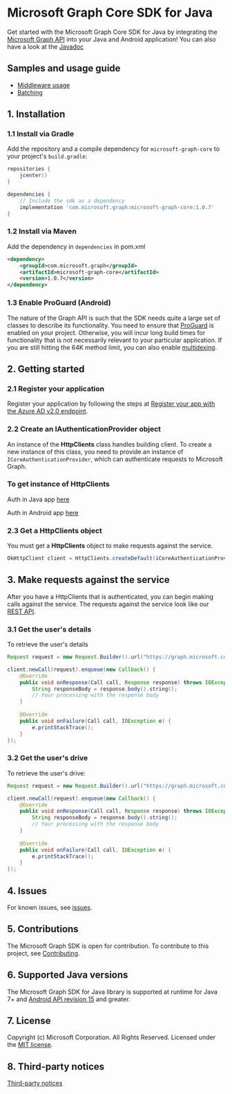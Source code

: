 # Microsoft Graph Core SDK for Java

Get started with the Microsoft Graph Core SDK for Java by integrating the [Microsoft Graph API](https://developer.microsoft.com/en-us/graph/get-started/java) into your Java and Android application! You can also have a look at the [Javadoc](https://docs.microsoft.com/en-us/java/api/com.microsoft.graph.httpcore?view=graph-core-java)

## Samples and usage guide

- [Middleware usage](https://github.com/microsoftgraph/msgraph-sdk-java-core/wiki)
- [Batching](https://github.com/microsoftgraph/msgraph-sdk-java-core/wiki/Batching)

## 1. Installation

### 1.1 Install via Gradle

Add the repository and a compile dependency for `microsoft-graph-core` to your project's `build.gradle`:

```gradle
repositories {
    jcenter()
}

dependencies {
    // Include the sdk as a dependency
    implementation 'com.microsoft.graph:microsoft-graph-core:1.0.7'
}
```

### 1.2 Install via Maven

Add the dependency in `dependencies` in pom.xml

```xml
<dependency>
	<groupId>com.microsoft.graph</groupId>
	<artifactId>microsoft-graph-core</artifactId>
	<version>1.0.7</version>
</dependency>
```

### 1.3 Enable ProGuard (Android)

The nature of the Graph API is such that the SDK needs quite a large set of classes to describe its functionality. You need to ensure that [ProGuard](https://developer.android.com/studio/build/shrink-code.html) is enabled on your project. Otherwise, you will incur long build times for functionality that is not necessarily relevant to your particular application. If you are still hitting the 64K method limit, you can also enable [multidexing](https://developer.android.com/studio/build/multidex.html).

## 2. Getting started

### 2.1 Register your application

Register your application by following the steps at [Register your app with the Azure AD v2.0 endpoint](https://developer.microsoft.com/en-us/graph/docs/concepts/auth_register_app_v2).

### 2.2 Create an IAuthenticationProvider object

An instance of the **HttpClients** class handles building client. To create a new instance of this class, you need to provide an instance of `ICoreAuthenticationProvider`, which can authenticate requests to Microsoft Graph.

### To get instance of HttpClients

Auth in Java app [here](https://github.com/microsoftgraph/msgraph-sdk-java-auth)

Auth in Android app [here](https://github.com/microsoftgraph/msgraph-sdk-android-auth)

### 2.3 Get a HttpClients object

You must get a **HttpClients** object to make requests against the service.

```java
OkHttpClient client = HttpClients.createDefault(iCoreAuthenticationProvider);
```

## 3. Make requests against the service

After you have a HttpClients that is authenticated, you can begin making calls against the service. The requests against the service look like our [REST API](https://developer.microsoft.com/en-us/graph/docs/concepts/overview).

### 3.1 Get the user's details

To retrieve the user's details

```java
Request request = new Request.Builder().url("https://graph.microsoft.com/v1.0/me/").build();

client.newCall(request).enqueue(new Callback() {
	@Override
	public void onResponse(Call call, Response response) throws IOException {
		String responseBody = response.body().string();
		// Your processing with the response body 
	}
			
	@Override
	public void onFailure(Call call, IOException e) {
		e.printStackTrace();
	}
});
```

### 3.2 Get the user's drive

To retrieve the user's drive:

```java
Request request = new Request.Builder().url("https://graph.microsoft.com/v1.0/me/drive").build();

client.newCall(request).enqueue(new Callback() {
	@Override
	public void onResponse(Call call, Response response) throws IOException {
		String responseBody = response.body().string();
		// Your processing with the response body 
	}
			
	@Override
	public void onFailure(Call call, IOException e) {
		e.printStackTrace();
	}
});
```

## 4. Issues

For known issues, see [issues](https://github.com/MicrosoftGraph/msgraph-sdk-java-core/issues).

## 5. Contributions

The Microsoft Graph SDK is open for contribution. To contribute to this project, see [Contributing](https://github.com/microsoftgraph/msgraph-sdk-java-core/blob/master/CONTRIBUTING.md).

## 6. Supported Java versions

The Microsoft Graph SDK for Java library is supported at runtime for Java 7+ and [Android API revision 15](http://source.android.com/source/build-numbers.html) and greater.

## 7. License

Copyright (c) Microsoft Corporation. All Rights Reserved. Licensed under the [MIT license](LICENSE).

## 8. Third-party notices

[Third-party notices](THIRD%20PARTY%20NOTICES)
